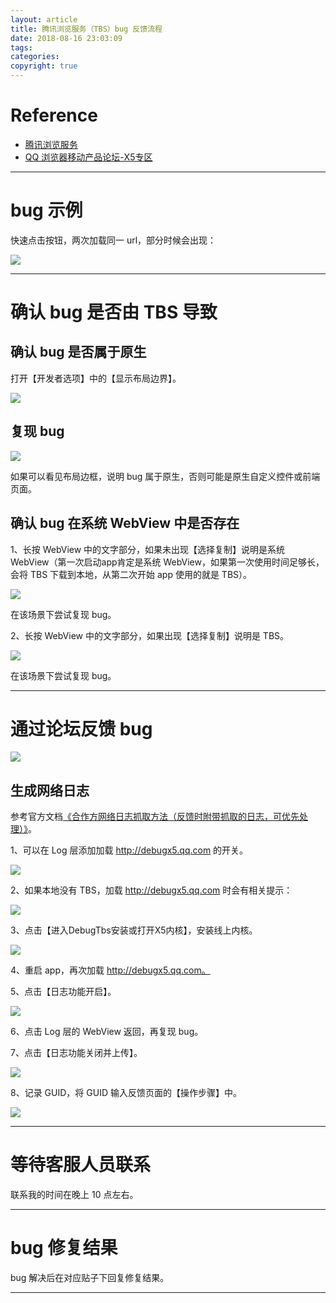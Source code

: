 ```yaml
---
layout: article
title: 腾讯浏览服务（TBS）bug 反馈流程
date: 2018-08-16 23:03:09
tags:
categories: 
copyright: true
---
```


# **Reference**

* [腾讯浏览服务](https://x5.tencent.com/ "https://x5.tencent.com/")
* [QQ 浏览器移动产品论坛-X5专区](http://bbs.mb.qq.com/forum-110-1.html "http://bbs.mb.qq.com/forum-110-1.html")

---

# **bug 示例**

快速点击按钮，两次加载同一 url，部分时候会出现：

![](https://weichao-io-1257283924.cos.ap-beijing.myqcloud.com/qldownload/%E8%85%BE%E8%AE%AF%E6%B5%8F%E8%A7%88%E6%9C%8D%E5%8A%A1%EF%BC%88TBS%EF%BC%89bug-%E5%8F%8D%E9%A6%88%E6%B5%81%E7%A8%8B1.png)

---

# **确认 bug 是否由 TBS 导致**

## **确认 bug 是否属于原生**

打开【开发者选项】中的【显示布局边界】。

![](https://weichao-io-1257283924.cos.ap-beijing.myqcloud.com/qldownload/%E8%85%BE%E8%AE%AF%E6%B5%8F%E8%A7%88%E6%9C%8D%E5%8A%A1%EF%BC%88TBS%EF%BC%89bug-%E5%8F%8D%E9%A6%88%E6%B5%81%E7%A8%8B2.png)

## **复现 bug**

![](https://weichao-io-1257283924.cos.ap-beijing.myqcloud.com/qldownload/%E8%85%BE%E8%AE%AF%E6%B5%8F%E8%A7%88%E6%9C%8D%E5%8A%A1%EF%BC%88TBS%EF%BC%89bug-%E5%8F%8D%E9%A6%88%E6%B5%81%E7%A8%8Bdemo480p.gif)

如果可以看见布局边框，说明 bug 属于原生，否则可能是原生自定义控件或前端页面。

## **确认 bug 在系统 WebView 中是否存在**

1、长按 WebView 中的文字部分，如果未出现【选择复制】说明是系统 WebView（第一次启动app肯定是系统 WebView，如果第一次使用时间足够长，会将 TBS 下载到本地，从第二次开始 app 使用的就是 TBS）。

![](https://weichao-io-1257283924.cos.ap-beijing.myqcloud.com/qldownload/%E8%85%BE%E8%AE%AF%E6%B5%8F%E8%A7%88%E6%9C%8D%E5%8A%A1%EF%BC%88TBS%EF%BC%89bug-%E5%8F%8D%E9%A6%88%E6%B5%81%E7%A8%8B3.png)

在该场景下尝试复现 bug。

2、长按 WebView 中的文字部分，如果出现【选择复制】说明是 TBS。

![](https://weichao-io-1257283924.cos.ap-beijing.myqcloud.com/qldownload/%E8%85%BE%E8%AE%AF%E6%B5%8F%E8%A7%88%E6%9C%8D%E5%8A%A1%EF%BC%88TBS%EF%BC%89bug-%E5%8F%8D%E9%A6%88%E6%B5%81%E7%A8%8B4.png)

在该场景下尝试复现 bug。

---

# **通过论坛反馈 bug**

![](https://weichao-io-1257283924.cos.ap-beijing.myqcloud.com/qldownload/%E8%85%BE%E8%AE%AF%E6%B5%8F%E8%A7%88%E6%9C%8D%E5%8A%A1%EF%BC%88TBS%EF%BC%89bug-%E5%8F%8D%E9%A6%88%E6%B5%81%E7%A8%8B5.png)

## **生成网络日志**

参考官方文档[《合作方网络日志抓取方法（反馈时附带抓取的日志，可优先处理）》](http://bbs.mb.qq.com/thread-1945241-1-1.html "http://bbs.mb.qq.com/thread-1945241-1-1.html")。

1、可以在 Log 层添加加载 http://debugx5.qq.com 的开关。

![](https://weichao-io-1257283924.cos.ap-beijing.myqcloud.com/qldownload/%E8%85%BE%E8%AE%AF%E6%B5%8F%E8%A7%88%E6%9C%8D%E5%8A%A1%EF%BC%88TBS%EF%BC%89bug-%E5%8F%8D%E9%A6%88%E6%B5%81%E7%A8%8B6.png)

2、如果本地没有 TBS，加载 http://debugx5.qq.com 时会有相关提示：

![](https://weichao-io-1257283924.cos.ap-beijing.myqcloud.com/qldownload/%E8%85%BE%E8%AE%AF%E6%B5%8F%E8%A7%88%E6%9C%8D%E5%8A%A1%EF%BC%88TBS%EF%BC%89bug-%E5%8F%8D%E9%A6%88%E6%B5%81%E7%A8%8B7.png)

3、点击【进入DebugTbs安装或打开X5内核】，安装线上内核。

![](https://weichao-io-1257283924.cos.ap-beijing.myqcloud.com/qldownload/%E8%85%BE%E8%AE%AF%E6%B5%8F%E8%A7%88%E6%9C%8D%E5%8A%A1%EF%BC%88TBS%EF%BC%89bug-%E5%8F%8D%E9%A6%88%E6%B5%81%E7%A8%8B8.png)

4、重启 app，再次加载 http://debugx5.qq.com。

5、点击【日志功能开启】。

![](https://weichao-io-1257283924.cos.ap-beijing.myqcloud.com/qldownload/%E8%85%BE%E8%AE%AF%E6%B5%8F%E8%A7%88%E6%9C%8D%E5%8A%A1%EF%BC%88TBS%EF%BC%89bug-%E5%8F%8D%E9%A6%88%E6%B5%81%E7%A8%8B9.png)

6、点击 Log 层的 WebView 返回，再复现 bug。

7、点击【日志功能关闭并上传】。

![](https://weichao-io-1257283924.cos.ap-beijing.myqcloud.com/qldownload/%E8%85%BE%E8%AE%AF%E6%B5%8F%E8%A7%88%E6%9C%8D%E5%8A%A1%EF%BC%88TBS%EF%BC%89bug-%E5%8F%8D%E9%A6%88%E6%B5%81%E7%A8%8B10.png)

8、记录 GUID，将 GUID 输入反馈页面的【操作步骤】中。

![](https://weichao-io-1257283924.cos.ap-beijing.myqcloud.com/qldownload/%E8%85%BE%E8%AE%AF%E6%B5%8F%E8%A7%88%E6%9C%8D%E5%8A%A1%EF%BC%88TBS%EF%BC%89bug-%E5%8F%8D%E9%A6%88%E6%B5%81%E7%A8%8B11.png)

---

# **等待客服人员联系**

联系我的时间在晚上 10 点左右。

---

# **bug 修复结果**

bug 解决后在对应贴子下回复修复结果。

---
